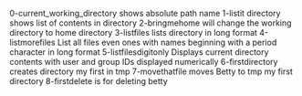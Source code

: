 0-current_working_directory shows absolute path name
1-listit directory shows list of contents in directory
2-bringmehome will change the working directory to home directory
3-listfiles lists directory in long format
4-listmorefiles List all files even ones with names beginning with a period character in long format
5-listfilesdigitonly Displays current directory contents with user and group IDs displayed numerically
6-firstdirectory creates directory my first in tmp
7-movethatfile moves Betty to tmp my first directory
8-firstdelete is for deleting betty
